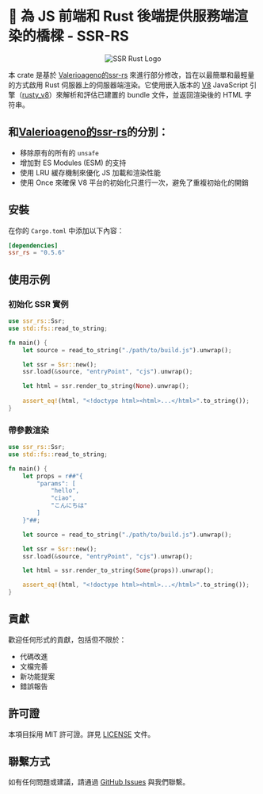 # 🚀 為 JS 前端和 Rust 後端提供服務端渲染的橋樑 - SSR-RS

<p align="center">
  <img src="https://raw.githubusercontent.com/jeromeleong/ssr-rs/main/logo.png" alt="SSR Rust Logo">
</p>

本 crate 是基於 [Valerioageno的ssr-rs](https://github.com/Valerioageno/ssr-rs) 來進行部分修改，旨在以最簡單和最輕量的方式啟用 Rust 伺服器上的伺服器端渲染。它使用嵌入版本的 [V8](https://v8.dev/) JavaScript 引擎（<a href="https://github.com/denoland/rusty_v8" target="_blank">rusty_v8</a>）來解析和評估已建置的 bundle 文件，並返回渲染後的 HTML 字符串。

## 和[Valerioageno的ssr-rs](https://github.com/Valerioageno/ssr-rs)的分別：
- 移除原有的所有的 `unsafe`
- 增加對 ES Modules (ESM) 的支持
- 使用 LRU 緩存機制來優化 JS 加載和渲染性能
- 使用 Once 來確保 V8 平台的初始化只進行一次，避免了重複初始化的開銷

## 安裝

在你的 `Cargo.toml` 中添加以下內容：

```toml
[dependencies]
ssr_rs = "0.5.6"
```

## 使用示例

### 初始化 SSR 實例

```rust
use ssr_rs::Ssr;
use std::fs::read_to_string;

fn main() {
    let source = read_to_string("./path/to/build.js").unwrap();

    let ssr = Ssr::new();
    ssr.load(&source, "entryPoint", "cjs").unwrap();

    let html = ssr.render_to_string(None).unwrap();
    
    assert_eq!(html, "<!doctype html><html>...</html>".to_string());
}
```

### 帶參數渲染

```rust
use ssr_rs::Ssr;
use std::fs::read_to_string;

fn main() {
    let props = r##"{
        "params": [
            "hello",
            "ciao",
            "こんにちは"
        ]
    }"##;

    let source = read_to_string("./path/to/build.js").unwrap();

    let ssr = Ssr::new();
    ssr.load(&source, "entryPoint", "cjs").unwrap();

    let html = ssr.render_to_string(Some(props)).unwrap();

    assert_eq!(html, "<!doctype html><html>...</html>".to_string());
}
```

## 貢獻

歡迎任何形式的貢獻，包括但不限於：

- 代碼改進
- 文檔完善
- 新功能提案
- 錯誤報告

## 許可證

本項目採用 MIT 許可證。詳見 [LICENSE](https://github.com/jeromeleong/ssr-rs/blob/main/LICENSE_MIT) 文件。

## 聯繫方式

如有任何問題或建議，請通過 [GitHub Issues](https://github.com/jeromeleong/ssr-rs/issues) 與我們聯繫。
